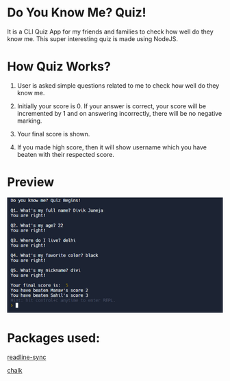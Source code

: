 # Do You Know Me? Quiz!
 It is a CLI Quiz App for my friends and families to check how well do they know me. This super interesting quiz is made using NodeJS.

# How Quiz Works?
1. User is asked simple questions related to me to check how well do they know me.

2. Initially your score is 0. If your answer is correct, your score will be incremented by 1 and on answering incorrectly, there will be no negative marking.

3. Your final score is shown.

4. If you made high score, then it will show username which you have beaten with their respected score.

# Preview
![quiz](https://raw.githubusercontent.com/divikjuneja17/Do-You-Know-Me-Quiz/main/Preview%20_knowmequiz.png)

# Packages used:
[readline-sync](https://www.npmjs.com/package/readline-sync)

[chalk](https://www.npmjs.com/package/chalk)